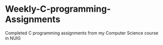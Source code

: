 # Weekly-C-programming-Assignments
Completed C programming assignments from my Computer Science course in NUIG
